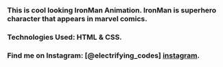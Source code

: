 ### This is cool looking IronMan Animation. IronMan is superhero character that appears in marvel comics.

### Technologies Used: HTML & CSS.

### Find me on Instagram: [@electrifying_codes] [instagram].

[instagram]: https://www.instagram.com/electrifying_codes
